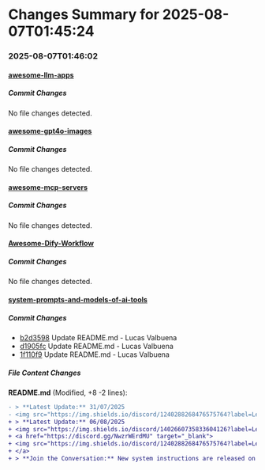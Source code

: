 # Changes Summary for 2025-08-07T01:45:24

### 2025-08-07T01:46:02

#### [awesome-llm-apps](https://github.com/Shubhamsaboo/awesome-llm-apps)

##### Commit Changes

No file changes detected.

#### [awesome-gpt4o-images](https://github.com/jamez-bondos/awesome-gpt4o-images)

##### Commit Changes

No file changes detected.

#### [awesome-mcp-servers](https://github.com/punkpeye/awesome-mcp-servers)

##### Commit Changes

No file changes detected.

#### [Awesome-Dify-Workflow](https://github.com/svcvit/Awesome-Dify-Workflow)

##### Commit Changes

No file changes detected.

#### [system-prompts-and-models-of-ai-tools](https://github.com/x1xhlol/system-prompts-and-models-of-ai-tools)

##### Commit Changes

- [b2d3598](https://github.com/x1xhlol/system-prompts-and-models-of-ai-tools/commit/b2d3598bccc3baba95aabfe3d95dfb57a0a673ff) Update README.md - Lucas Valbuena
- [d1905fc](https://github.com/x1xhlol/system-prompts-and-models-of-ai-tools/commit/d1905fcf0517826470c08a8624fbb5464d34186d) Update README.md - Lucas Valbuena
- [1f110f9](https://github.com/x1xhlol/system-prompts-and-models-of-ai-tools/commit/1f110f9c3a603c0763957a1bd58ad8d759f0e90f) Update README.md - Lucas Valbuena


##### File Content Changes

**README.md** (Modified, +8 -2 lines):

```diff
- > **Latest Update:** 31/07/2025
- <img src="https://img.shields.io/discord/1240288268476575764?label=LeaksLab%20Discord&logo=discord&style=for-the-badge" alt="LeaksLab Discord" />
+ > **Latest Update:** 06/08/2025
+ <img src="https://img.shields.io/discord/1402660735833604126?label=LeaksLab%20Discord&logo=discord&style=for-the-badge" alt="LeaksLab Discord" />
+ <a href="https://discord.gg/NwzrWErdMU" target="_blank">
+ <img src="https://img.shields.io/discord/1240288268476575764?label=LeaksLab%20Discord&logo=discord&style=for-the-badge" alt="LeaksLab Discord" />
+ </a>
+ > **Join the Conversation:** New system instructions are released on Discord **before** they appear in this repository. Get early access and discuss them in real time.
```
